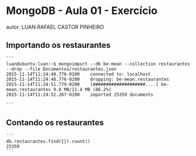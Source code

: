 # MongoDB - Aula 01 - Exercício
autor: LUAN RAFAEL CASTOR PINHEIRO


## Importando os restaurantes

    ```
	luan@ubuntu-luan:~$ mongoimport --db be-mean --collection restaurantes --drop --file Documentos/restaurantes.json 
	2015-11-14T11:24:48.776-0200	connected to: localhost
	2015-11-14T11:24:48.776-0200	dropping: be-mean.restaurantes
	2015-11-14T11:24:51.779-0200	[####################....] be-mean.restaurantes	9.8 MB/11.4 MB (86.2%)
	2015-11-14T11:24:52.267-0200	imported 25359 documents

    ```

## Contando os restaurantes
	```
	db.restaurantes.find({}).count()
	25359
	```
